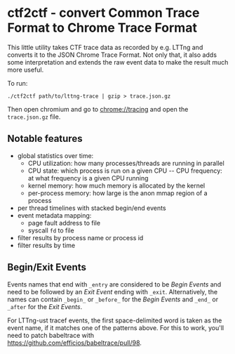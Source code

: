 # ctf2ctf - convert Common Trace Format to Chrome Trace Format

This little utility takes CTF trace data as recorded by e.g. LTTng
and converts it to the JSON Chrome Trace Format. Not only that,
it also adds some interpretation and extends the raw event data
to make the result much more useful.

To run:

```
./ctf2ctf path/to/lttng-trace | gzip > trace.json.gz
```

Then open chromium and go to [chrome://tracing](chrome://tracing)
and open the `trace.json.gz` file.

## Notable features

- global statistics over time:
  - CPU utilization: how many processes/threads are running in parallel
  - CPU state: which process is run on a given CPU
-- CPU frequency: at what frequency is a given CPU running
  - kernel memory: how much memory is allocated by the kernel
  - per-process memory: how large is the anon mmap region of a process
- per thread timelines with stacked begin/end events
- event metadata mapping:
  - page fault address to file
  - syscall `fd` to file
- filter results by process name or process id
- filter results by time

## Begin/Exit Events

Events names that end with `_entry` are considered to be *Begin Events*
and need to be followed by an *Exit Event* ending with `_exit`. Alternatively,
the names can contain `_begin_` or `_before_` for the *Begin Events* and
`_end_` or `_after` for the *Exit Events*.

For LTTng-ust tracef events, the first space-delimited word is taken as the
event name, if it matches one of the patterns above. For this to work, you'll
need to patch babeltrace with https://github.com/efficios/babeltrace/pull/98.
